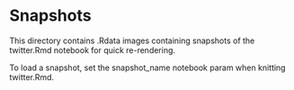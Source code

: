 # Snapshots
This directory contains .Rdata images containing snapshots of the twitter.Rmd notebook for quick re-rendering.

To load a snapshot, set the snapshot_name notebook param when knitting twitter.Rmd.